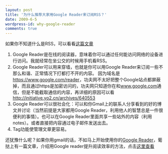 ```yaml
---
layout: post
title: '为什么推荐大家用Google Reader来订阅RSS？'
date: 2009-6-5
wordpress-id: why-google-reader
comments: true
---
```

如果你不知道什么是RSS，可以看看<a href="http://laoyang.yo2.cn/articles/日常软件使用技巧1如何订阅自己感兴趣的内容？.html" target="_blank">这篇文章</a>
<ol>
	<li>Google Reader是在线的阅读器，意味着你可以通过任何能访问网络的设备进行访问。我就经常在坐公交的时候用手机看RSS。</li>
	<li>Google Reader可以用来穿墙，也就是你可以用Google Reader来订阅一些不那么和谐、正常情况下打都打不开的内容。
因为域名是<a href="https://www.google.com/reader" target="_blank">https://www.google.com/reader</a>，功夫网不太好把整个Google站点都屏蔽掉，而且通过https是加密访问的，功夫网只知道你在和<a href="http://www.google.com">www.google.com</a>通信，但是不能截取通信的内容，再详细的原因可以看<a href="http://initiative.yo2.cn/archives/640553">http://initiative.yo2.cn/archives/640553</a></li>
	<li>Google Reader可以很社会化：可以和你Gmail上的联系人分享看到的好的博文并讨论（当然前提是大家都用Google Reader，利用他人的智慧总是一件很便利的事情）。也可以在Google Reader里面共享一些站外的内容（利用notes）。或者直接把内容通过电子邮件发送出去。</li>
	<li>Tag功能使管理文章更容易。</li>
</ol>
还犹豫什么呢？如果你用gmail的话，不如马上开始使用你的<a href="https://www.google.com/reader" target="_blank">Google Reader</a>，葡挞上有一篇文章，介绍用Google reader提升阅读效率的方法，点击<a href="http://www.productivelife.cn/2009/01/google-reader-for-efficiency.html" target="_blank">这里查看</a>
